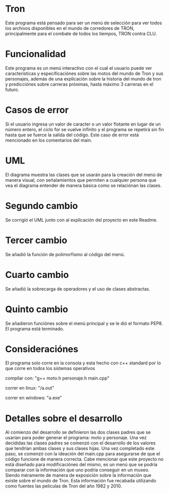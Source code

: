# Tron
Este programa está pensado para ser un menú de selección para ver todos los archivos disponibles en el mundo de corredores de TRON, principalmente para el combate de todos los tiempos, TRON contra CLU.

# Funcionalidad
Este programa es un menú interactivo con el cual el usuario puede ver caracteristicas y especificaciónes sobre las motos del mundo de Tron y sus personajes, además de una explicación sobre la historia del mundo de tron y predicciónes sobre carreras próximas, hasta máximo 3 carreras en el futuro.

# Casos de error
Si el usuario ingresa un valor de caracter o un valor flotante en lugar de un número entero, el ciclo for se vuelve infinito y el programa se repetirá sin fin hasta que se fuerce la salida del código. Este caso de error está mencionado en los comentarios del main.

# UML
El diagrama muestra las clases que se usarán para la creación del menú de manera visual, con señalamientos que permiten a cualquier persona que vea el diagrama entender de manera básica como se relaciónan las clases.


# Segundo cambio
Se corrigió el UML junto con al explicación del proyecto en este Readme.

# Tercer cambio
Se añadió la función de polimorfismo al código del menú.

# Cuarto cambio
Se añadió la sobrecarga de operadores y el uso de clases abstractas.

# Quinto cambio
Se añadieron funciónes sobre el menú principal y se le dió el formato PEP8. El programa está terminado.

# Consideraciónes
El programa solo corre en la consola y esta hecho con c++ standard por lo que corre en todos los sistemas operativos

compilar con: "g++ moto.h personaje.h main.cpp"

correr en linux: "/a.out"

correr en windows: "a.exe"

# Detalles sobre el desarrollo
Al comienzo del desarrollo se definieron las dos clases padres que se usarían para poder generar el programa: moto y personaje. Una vez decididas las clases padres se comenzó con el desarrollo de los valores que tendrían ambas clases y sus clases hijas. Una vez completado este paso, se comenzó con la ideación del main.cpp para asegurarse de que el código funcione de manera correcta. Cabe mencionar que este proyecto no está diseñado para modificaciónes del mismo, es un menú que se podría comparar con la información que uno podría conseguir en un museo. Siendo méramente de manera de exposición sobre la información que existe sobre el mundo de Tron. Esta información fue recabada utilizando como fuentes las peliculas de Tron del año 1982 y 2010.
